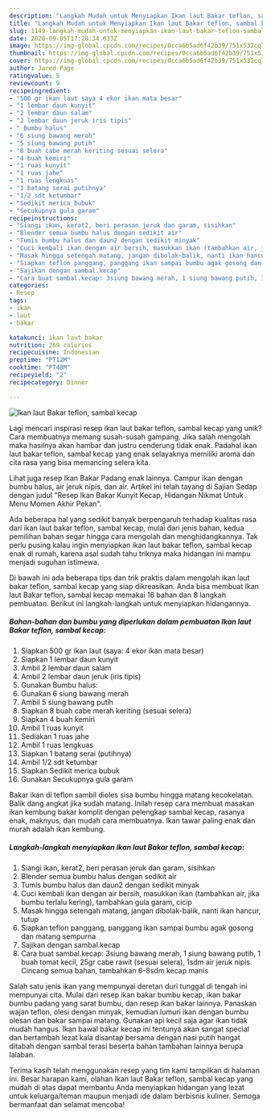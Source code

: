 ```yaml
---
description: "Langkah Mudah untuk Menyiapkan Ikan laut Bakar teflon, sambal kecap, Lezat"
title: "Langkah Mudah untuk Menyiapkan Ikan laut Bakar teflon, sambal kecap, Lezat"
slug: 1149-langkah-mudah-untuk-menyiapkan-ikan-laut-bakar-teflon-sambal-kecap-lezat
date: 2020-09-05T17:28:34.633Z
image: https://img-global.cpcdn.com/recipes/0cca6b5ad6f42b39/751x532cq70/ikan-laut-bakar-teflon-sambal-kecap-foto-resep-utama.jpg
thumbnail: https://img-global.cpcdn.com/recipes/0cca6b5ad6f42b39/751x532cq70/ikan-laut-bakar-teflon-sambal-kecap-foto-resep-utama.jpg
cover: https://img-global.cpcdn.com/recipes/0cca6b5ad6f42b39/751x532cq70/ikan-laut-bakar-teflon-sambal-kecap-foto-resep-utama.jpg
author: Jared Page
ratingvalue: 5
reviewcount: 9
recipeingredient:
- "500 gr ikan laut saya 4 ekor ikan mata besar"
- "1 lembar daun kunyit"
- "2 lembar daun salam"
- "2 lembar daun jeruk iris tipis"
- " Bumbu halus"
- "6 siung bawang merah"
- "5 siung bawang putih"
- "8 buah cabe merah keriting sesuai selera"
- "4 buah kemiri"
- "1 ruas kunyit"
- "1 ruas jahe"
- "1 ruas lengkuas"
- "1 batang serai putihnya"
- "1/2 sdt ketumbar"
- "Sedikit merica bubuk"
- "Secukupnya gula garam"
recipeinstructions:
- "Siangi ikan, kerat2, beri perasan jeruk dan garam, sisihkan"
- "Blender semua bumbu halus dengan sedikit air"
- "Tumis bumbu halus dan daun2 dengan sedikit minyak"
- "Cuci kembali ikan dengan air bersih, masukkan ikan (tambahkan air, jika bumbu terlalu kering), tambahkan gula garam, cicip"
- "Masak hingga setengah matang, jangan dibolak-balik, nanti ikan hancur, tutup"
- "Siapkan teflon panggang, panggang ikan sampai bumbu agak gosong dan matang sempurna"
- "Sajikan dengan sambal.kecap"
- "Cara buat sambal.kecap: 3siung bawang merah, 1 siung bawang putih, 1 buah tomat kecil, 25gr cabe rawit (sesuai selera), 1sdm air jeruk nipis. Cincang semua bahan, tambahkan 6-8sdm kecap manis"
categories:
- Resep
tags:
- ikan
- laut
- bakar

katakunci: ikan laut bakar 
nutrition: 269 calories
recipecuisine: Indonesian
preptime: "PT12M"
cooktime: "PT48M"
recipeyield: "2"
recipecategory: Dinner

---
```



![Ikan laut Bakar teflon, sambal kecap](https://img-global.cpcdn.com/recipes/0cca6b5ad6f42b39/751x532cq70/ikan-laut-bakar-teflon-sambal-kecap-foto-resep-utama.jpg)

Lagi mencari inspirasi resep ikan laut bakar teflon, sambal kecap yang unik? Cara membuatnya memang susah-susah gampang. Jika salah mengolah maka hasilnya akan hambar dan justru cenderung tidak enak. Padahal ikan laut bakar teflon, sambal kecap yang enak selayaknya memiliki aroma dan cita rasa yang bisa memancing selera kita.

Lihat juga resep Ikan Bakar Padang enak lainnya. Campur ikan dengan bumbu halus, air jeruk nipis, dan air. Artikel ini telah tayang di Sajian Sedap dengan judul &#34;Resep Ikan Bakar Kunyit Kecap, Hidangan Nikmat Untuk Menu Momen Akhir Pekan&#34;.

Ada beberapa hal yang sedikit banyak berpengaruh terhadap kualitas rasa dari ikan laut bakar teflon, sambal kecap, mulai dari jenis bahan, kedua pemilihan bahan segar hingga cara mengolah dan menghidangkannya. Tak perlu pusing kalau ingin menyiapkan ikan laut bakar teflon, sambal kecap enak di rumah, karena asal sudah tahu triknya maka hidangan ini mampu menjadi suguhan istimewa.


Di bawah ini ada beberapa tips dan trik praktis dalam mengolah ikan laut bakar teflon, sambal kecap yang siap dikreasikan. Anda bisa membuat Ikan laut Bakar teflon, sambal kecap memakai 16 bahan dan 8 langkah pembuatan. Berikut ini langkah-langkah untuk menyiapkan hidangannya.

<!--inarticleads1-->

##### Bahan-bahan dan bumbu yang diperlukan dalam pembuatan Ikan laut Bakar teflon, sambal kecap:

1. Siapkan 500 gr ikan laut (saya: 4 ekor ikan mata besar)
1. Siapkan 1 lembar daun kunyit
1. Ambil 2 lembar daun salam
1. Ambil 2 lembar daun jeruk (iris tipis)
1. Gunakan  Bumbu halus:
1. Gunakan 6 siung bawang merah
1. Ambil 5 siung bawang putih
1. Siapkan 8 buah cabe merah keriting (sesuai selera)
1. Siapkan 4 buah kemiri
1. Ambil 1 ruas kunyit
1. Sediakan 1 ruas jahe
1. Ambil 1 ruas lengkuas
1. Siapkan 1 batang serai (putihnya)
1. Ambil 1/2 sdt ketumbar
1. Siapkan Sedikit merica bubuk
1. Gunakan Secukupnya gula garam


Bakar ikan di teflon sambil dioles sisa bumbu hingga matang kecokelatan. Balik dang angkat jika sudah matang. Inilah resep cara membuat masakan ikan kembung bakar komplit dengan pelengkap sambal kecap, rasanya enak, maknyus, dan mudah cara membuatnya. Ikan tawar paling enak dan murah adalah ikan kembung. 

<!--inarticleads2-->

##### Langkah-langkah menyiapkan Ikan laut Bakar teflon, sambal kecap:

1. Siangi ikan, kerat2, beri perasan jeruk dan garam, sisihkan
1. Blender semua bumbu halus dengan sedikit air
1. Tumis bumbu halus dan daun2 dengan sedikit minyak
1. Cuci kembali ikan dengan air bersih, masukkan ikan (tambahkan air, jika bumbu terlalu kering), tambahkan gula garam, cicip
1. Masak hingga setengah matang, jangan dibolak-balik, nanti ikan hancur, tutup
1. Siapkan teflon panggang, panggang ikan sampai bumbu agak gosong dan matang sempurna
1. Sajikan dengan sambal.kecap
1. Cara buat sambal.kecap: 3siung bawang merah, 1 siung bawang putih, 1 buah tomat kecil, 25gr cabe rawit (sesuai selera), 1sdm air jeruk nipis. Cincang semua bahan, tambahkan 6-8sdm kecap manis


Salah satu jenis ikan yang mempunyai deretan duri tunggal di tengah ini mempunyai cita. Mulai dari resep ikan bakar bumbu kecap, ikan bakar bumbu padang yang sarat bumbu, dan resep ikan bakar lainnya. Panaskan wajan teflon, olesi dengan minyak, kemudian lumuri ikan dengan bumbu olesan dan bakar sampai matang. Gunakan api kecil saja agar ikan tidak mudah hangus. Ikan bawal bakar kecap ini tentunya akan sangat special dan bertambah lezat kala disantap bersama dengan nasi putih hangat ditabah dengan sambal terasi beserta bahan tambahan lainnya berupa lalaban. 

Terima kasih telah menggunakan resep yang tim kami tampilkan di halaman ini. Besar harapan kami, olahan Ikan laut Bakar teflon, sambal kecap yang mudah di atas dapat membantu Anda menyiapkan hidangan yang lezat untuk keluarga/teman maupun menjadi ide dalam berbisnis kuliner. Semoga bermanfaat dan selamat mencoba!
